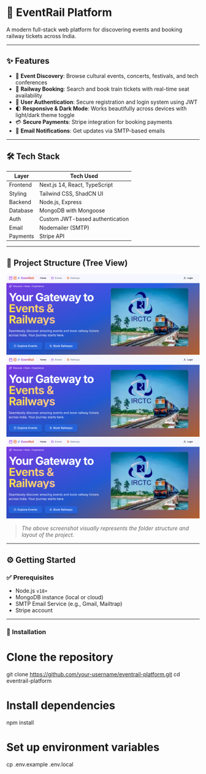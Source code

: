 # 🚆 EventRail Platform

A modern full-stack web platform for discovering events and booking railway tickets across India.

---

## ✨ Features

- 🎫 **Event Discovery**: Browse cultural events, concerts, festivals, and tech conferences
- 🚄 **Railway Booking**: Search and book train tickets with real-time seat availability
- 🔐 **User Authentication**: Secure registration and login system using JWT
- 🌓 **Responsive & Dark Mode**: Works beautifully across devices with light/dark theme toggle
- 💳 **Secure Payments**: Stripe integration for booking payments
- 📩 **Email Notifications**: Get updates via SMTP-based emails

---

## 🛠️ Tech Stack

| Layer         | Tech Used                          |
|---------------|------------------------------------|
| Frontend      | Next.js 14, React, TypeScript      |
| Styling       | Tailwind CSS, ShadCN UI            |
| Backend       | Node.js, Express                   |
| Database      | MongoDB with Mongoose              |
| Auth          | Custom JWT-based authentication    |
| Email         | Nodemailer (SMTP)                  |
| Payments      | Stripe API                         |

---

## 📸 Project Structure (Tree View)

![HomePage](./public/HomePage.png)
![Train Booking](./public/HomePage.png)
![Login](./public/HomePage.png)

> _The above screenshot visually represents the folder structure and layout of the project._

---

## ⚙️ Getting Started

### ✅ Prerequisites

- Node.js `v18+`
- MongoDB instance (local or cloud)
- SMTP Email Service (e.g., Gmail, Mailtrap)
- Stripe account

---

### 🧩 Installation


# Clone the repository
git clone https://github.com/your-username/eventrail-platform.git
cd eventrail-platform

# Install dependencies
npm install

# Set up environment variables
cp .env.example .env.local
